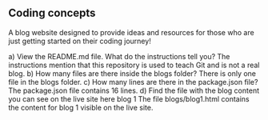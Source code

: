 ## Coding concepts

A blog website designed to provide ideas and resources for those who are just getting started on their coding journey!

a) View the README.md file. What do the instructions tell you?
   The instructions mention that this repository is used to teach Git and is not a real blog.
b) How many files are there inside the blogs folder?
   There is only one file in the blogs folder.
c) How many lines are there in the package.json file?
   The package.json file contains 16 lines.
d) Find the file with the blog content you can see on the live site here blog 1
    The file blogs/blog1.html contains the content for blog 1 visible on the live site.
